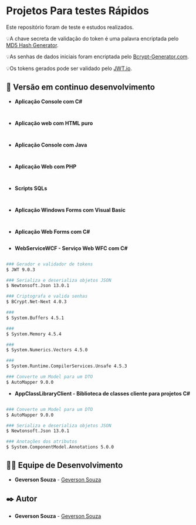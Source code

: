# Projetos Para testes Rápidos
Este repositório foram de teste e estudos realizados.


💡A chave secreta de validação do token é uma palavra encriptada pelo [MD5 Hash Generator](https://www.md5hashgenerator.com/).

💡As senhas de dados iniciais foram encriptada pelo [Bcrypt-Generator.com](https://bcrypt-generator.com/).

💡Os tokens gerados pode ser validado pelo [JWT.io](https://jwt.io/).

## 📌 Versão em continuo desenvolvimento

* **Aplicação Console com C#**

```bash



```

* **Aplicação web com HTML puro**

```bash



```

* **Aplicação Console com Java**

```bash



```

* **Aplicação Web com PHP**

```bash



```

* **Scripts SQLs**

```bash



```

* **Aplicação Windows Forms com Visual Basic**

```bash



```


* **Aplicação Web Forms com C#**

```bash


```

* **WebServiceWCF - Serviço Web WFC com C#**

```bash

### Gerador e validador de tokens
$ JWT 9.0.3

### Serializa e deserializa objetos JSON
$ Newtonsoft.Json 13.0.1

### Criptografa e valida senhas
$ BCrypt.Net-Next 4.0.3

### 
$ System.Buffers 4.5.1

### 
$ System.Memory 4.5.4

###
$ System.Numerics.Vectors 4.5.0

### 
$ System.Runtime.CompilerServices.Unsafe 4.5.3

### Converte um Model para um DTO
$ AutoMapper 9.0.0

```

* **AppClassLibraryClient - Biblioteca de classes cliente para projetos C#**

```bash

### Converte um Model para um DTO
$ AutoMapper 9.0.0

### Serializa e deserializa objetos JSON
$ Newtonsoft.Json 13.0.1

### Anotações dos atributos
$ System.ComponentModel.Annotations 5.0.0


```

## 👨‍💻 Equipe de Desenvolvimento

* **Geverson Souza** - [Geverson Souza](https://www.linkedin.com/in/srgeverson/)

## ✒️ Autor

* **Geverson Souza** - [Geverson Souza](https://www.linkedin.com/in/srgeverson/)